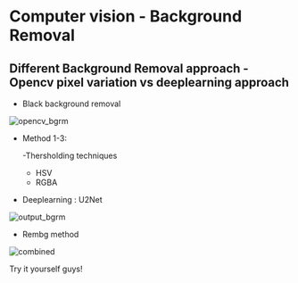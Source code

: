 # **Computer vision - Background Removal**

## **Different Background Removal approach - Opencv pixel variation vs deeplearning approach**

- Black background removal

![opencv_bgrm](https://user-images.githubusercontent.com/75832198/205444716-722ccf27-67a8-483b-85bc-8a31e2e63d10.png)

- Method 1-3:

  -Thersholding techniques
  - HSV
  - RGBA
 - Deeplearning : U2Net
 
![output_bgrm](https://user-images.githubusercontent.com/75832198/205444670-93a0a768-42ee-4872-886b-bca2cf669c7b.png)

 - Rembg method
 
![combined](https://user-images.githubusercontent.com/75832198/205444631-9931a1bd-1702-4a13-8da0-22a15167943c.png)


Try it yourself guys!
